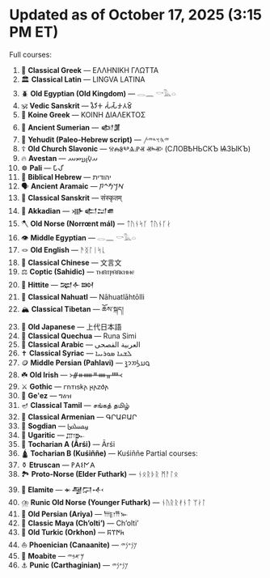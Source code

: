 # Updated as of October 17, 2025 (3:15 PM ET)
Full courses:
1. 🏺 **Classical Greek** — ΕΛΛΗΝΙΚΗ ΓΛΩΤΤΑ
2. 🏛️ **Classical Latin** — LINGVA LATINA
3. 🪲 **Old Egyptian (Old Kingdom)** — 𓂋𓈖 𓎡𓅓𓏏
4. 🕉️ **Vedic Sanskrit** — 𑀯𑁃𑀤𑀺𑀓 𑀲𑀁𑀲𑁆𑀓𑀾𑀢𑀫𑁆
5. 📖 **Koine Greek** — ΚΟΙΝΗ ΔΙΑΛΕΚΤΟΣ
6. 🔆 **Ancient Sumerian** — 𒅴𒂠
7. 🍎 **Yehudit (Paleo-Hebrew script)** — 𐤉𐤄𐤅𐤃𐤉𐤕
8. ☦️ **Old Church Slavonic** — ⰔⰎⰑⰂⰡⰐⰟ ⰟⰸⰟⰽ (СЛОВѢНЬСКЪ ѨЗЫКЪ)
9. 🔥 **Avestan** — 𐬀𐬬𐬆𐬯𐬙𐬁
10. ☸️ **Pali** — 𑀧𑀸𑀮𑀺
11. 🕎 **Biblical Hebrew** — יהודית
12. 🗣️ **Ancient Aramaic** — 𐡀𐡓𐡌𐡉𐡕
13. 🪷 **Classical Sanskrit** — संस्कृतम्
14. 🏹 **Akkadian** — 𒀝𒅗𒁺𒌑
15. 🪓 **Old Norse (Norrœnt mál)** — ᛏᚢᚾᛋᚴ ᛏᚢᚾᚴᛅ
16. 👁️ **Middle Egyptian** — 𓂋𓈖 𓎡𓅓𓏏
17. 🪢 **Old English** — ᚫᛝᛚᛁᛋᚳ
18. 🐉 **Classical Chinese** — 文言文
19. ⚖️ **Coptic (Sahidic)** — ⲧⲙⲛ̄ⲧⲣⲙ̄ⲛ̄ⲕⲏⲙⲉ
20. 🐂️ **Hittite** — 𒉈𒅆𒇷
21. 🐆 **Classical Nahuatl** — Nāhuatlāhtōlli
22. 🏔️ **Classical Tibetan** — ཆོས་སྐད།
23. 🗻 **Old Japanese** — 上代日本語
24. 🦙 **Classical Quechua** — Runa Simi
25. 🌙 **Classical Arabic** — العربية الفصحى
26. ✝️ **Classical Syriac** — ܠܫܢܐ ܣܘܪܝܝܐ
27. 🪙 **Middle Persian (Pahlavi)** — 𐭯𐭠𐭫𐭮𐭩𐭪
28. ☘️ **Old Irish** — ᚛ᚌᚑᚔᚇᚓᚂᚉ᚜
29. ⚔️ **Gothic** — 𐌲𐌿𐍄𐌹𐍃𐌺𐌰 𐍂𐌰𐌶𐌳𐌰
30. 🦁 **Geʽez** — ግዕዝ
31. 🪔 **Classical Tamil** — சங்கத் தமிழ்
32. 🦅 **Classical Armenian** — ԳՐԱԲԱՐ
33. 🌌 **Sogdian** — 𐼼𐼴𐼶𐼹𐼷𐼸
34. 🌄 **Ugaritic** — 𐎜𐎂𐎗𐎚
35. 🐫 **Tocharian A (Ārśi)** — Ārśi
36. 🛕 **Tocharian B (Kuśiññe)** — Kuśiññe
Partial courses:
1. ⚱️ **Etruscan** — 𐌛𐌀𐌔𐌍𐌀
2. 🏞 **Proto-Norse (Elder Futhark)** — ᚾᛟᚱᚦᚱ ᛗᚨᛚᛟ
3. 🐍 **Elamite** — 𒄬𒆷𒁶𒋾
4. ⛈️ **Runic Old Norse (Younger Futhark)** — ᚾᚢᚱᚱᚯᚾᛏ ᛘᛅᛚ
5. 👑 **Old Persian (Ariya)** — 𐎠𐎼𐎡𐎹
6. 🌽 **Classic Maya (Chʼoltiʼ)** — Chʼoltiʼ
7. 🐺 **Old Turkic (Orkhon)** — 𐱅𐰇𐰼𐰰
8. ⛵ **Phoenician (Canaanite)** — 𐤊𐤍𐤏𐤍𐤉
9. 🐏 **Moabite** — 𐤌𐤀𐤁𐤉
10. ⚓ **Punic (Carthaginian)** — 𐤊𐤍𐤏𐤍𐤉

